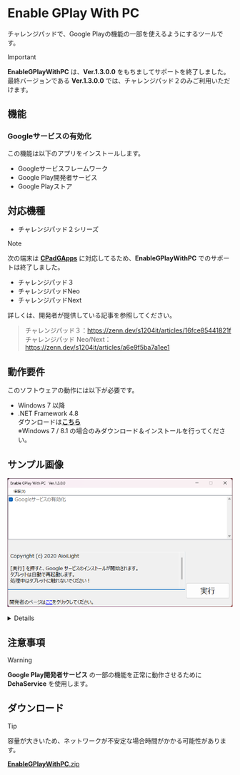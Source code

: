 # Enable GPlay With PC

チャレンジパッドで、Google Playの機能の一部を使えるようにするツールです。

> [!IMPORTANT]
> **EnableGPlayWithPC** は、**Ver.1.3.0.0** をもちましてサポートを終了しました。  
> 最終バージョンである **Ver.1.3.0.0** では、チャレンジパッド２のみご利用いただけます。

## 機能

### Googleサービスの有効化

この機能は以下のアプリをインストールします。

- Googleサービスフレームワーク
- Google Play開発者サービス
- Google Playストア

## 対応機種

- チャレンジパッド２シリーズ

> [!NOTE]
> 次の端末は [**CPadGApps**](https://github.com/s1204IT/CPadGApps) に対応してるため、**EnableGPlayWithPC** でのサポートは終了しました。
> - チャレンジパッド３
> - チャレンジパッドNeo
> - チャレンジパッドNext
> 
> 詳しくは、開発者が提供している記事を参照してください。  
> > チャレンジパッド３：<https://zenn.dev/s1204it/articles/16fce85441821f>  
> > チャレンジパッド Neo/Next：<https://zenn.dev/s1204it/articles/a6e9f5ba7a1ee1>

## 動作要件

このソフトウェアの動作には以下が必要です。

- Windows 7 以降
- .NET Framework 4.8  
  ダウンロードは[**こちら**](https://dotnet.microsoft.com/ja-jp/download/dotnet-framework/net48)  
  ※Windows 7 / 8.1 の場合のみダウンロード＆インストールを行ってください。

## サンプル画像

[![](images/screenshot-03.png)](#)

<details>
  
<a href="#"><img src="images/screenshot-02.png" height="400"></a>
</details>

## 注意事項

> [!WARNING]
> **Google Play開発者サービス** の一部の機能を正常に動作させるために **DchaService** を使用します。

## ダウンロード

> [!TIP]
> 容量が大きいため、ネットワークが不安定な場合時間がかかる可能性があります。

[**EnableGPlayWithPC**.zip](https://drive.usercontent.google.com/download?id=1TpoUzxpshhr7mFDoYffArNWFo9tCWsBD)
